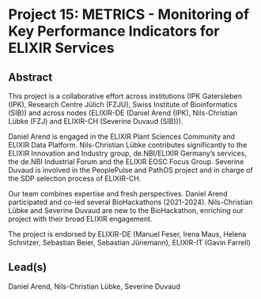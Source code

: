 # Project 15: METRICS - Monitoring of Key Performance Indicators for ELIXIR Services

## Abstract

This project is a collaborative effort across institutions (IPK Gatersleben (IPK), Research Centre Jülich (FZJU), Swiss Institute of Bioinformatics (SIB)) and across nodes (ELIXIR-DE (Daniel Arend (IPK), Nils-Christian Lübke (FZJ) and ELIXIR-CH (Severine Duvaud (SIB))).

Daniel Arend is engaged in the ELIXIR Plant Sciences Community and ELIXIR Data Platform. Nils-Christian Lübke contributes significantly to the ELIXIR Innovation and Industry group, de.NBI/ELIXIR Germany’s services, the de.NBI Industrial Forum and the ELIXIR EOSC Focus Group. Severine Duvaud is involved in the PeoplePulse and PathOS project and in charge of the SDP selection process of ELIXIR-CH. 

Our team combines expertise and fresh perspectives. Daniel Arend participated and co-led several BioHackathons (2021-2024). Nils-Christian Lübke and Severine Duvaud are new to the BioHackathon, enriching our project with their broad ELIXIR engagement.

The project is endorsed by ELIXIR-DE (Manuel Feser, Irena Maus, Helena Schnitzer, Sebastian Beier, Sebastian Jünemann), ELIXIR-IT (Gavin Farrell)

## Lead(s)

Daniel Arend, Nils-Christian Lübke, Severine Duvaud


